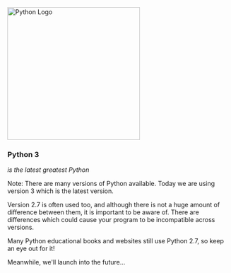 <img alt="Python Logo" src="/Building-with-Python/slideshow/images/python-logo.png" width="300">

### Python 3

_is the latest greatest Python_



Note:
There are many versions of Python available. Today we are using version 3 which is the latest version. 

Version 2.7 is often used too, and although there is not a huge amount of difference between them, it is important to be aware of. There are differences which could cause your program to be incompatible across versions.

Many Python educational books and websites still use Python 2.7, so keep an eye out for it!

Meanwhile, we'll launch into the future...